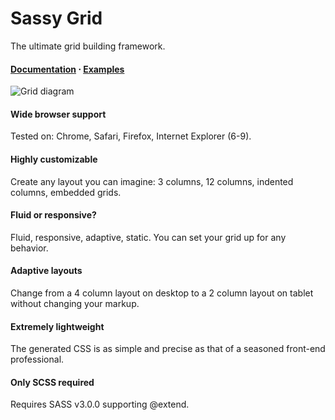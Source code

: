 Sassy Grid
==========

The ultimate grid building framework.

#### [Documentation](https://github.com/springload/sassy-grid/wiki) ⋅ [Examples](http://springload.github.com/sassy-grid/demos) ####

![Grid diagram](grid-explained.png)

#### Wide browser support ####
Tested on: Chrome, Safari, Firefox, Internet Explorer (6-9).

#### Highly customizable ####
Create any layout you can imagine: 3 columns, 12 columns, indented columns, embedded grids.

#### Fluid or responsive? ####
Fluid, responsive, adaptive, static. You can set your grid up for any behavior.

#### Adaptive layouts ####
Change from a 4 column layout on desktop to a 2 column layout on tablet without changing your markup.

#### Extremely lightweight ####
The generated CSS is as simple and precise as that of a seasoned front-end professional.

#### Only SCSS required ####
Requires SASS v3.0.0 supporting @extend.
